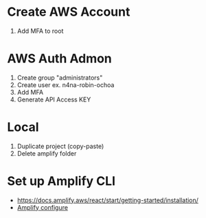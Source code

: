 # Create AWS Account
1. Add MFA to root

# AWS Auth Admon
1. Create group "administrators"
2. Create user ex. n4na-robin-ochoa
3. Add MFA
4. Generate API Access KEY

# Local
1. Duplicate project (copy-paste)
2. Delete amplify folder

# Set up Amplify CLI
- https://docs.amplify.aws/react/start/getting-started/installation/
- [Amplify configure](./RJS_APP/README.md)

